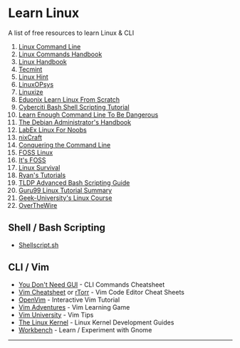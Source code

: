# Learn Linux

A list of free resources to learn Linux & CLI

1. [Linux Command Line](https://lym.readthedocs.io/en/latest/index.html) <!-- 2. [Linux Journey](https://linuxjourney.com) (Temporarily down) -->
2. [Linux Commands Handbook](https://www.freecodecamp.org/news/the-linux-commands-handbook/)
3. [Linux Handbook](https://linuxhandbook.com)
4. [Tecmint](https://tecmint.com)
5. [Linux Hint](https://linuxhint.com)
6. [LinuxOPsys](https://linuxopsys.com)
7. [Linuxize](https://linuxize.com)
8. [Eduonix Learn Linux From Scratch](https://eduonix.com/courses/system-programming/learn-linux-from-scratch)
9. [Cyberciti Bash Shell Scripting Tutorial](https://bash.cyberciti.biz/guide/Main_Page)
10. [Learn Enough Command Line To Be Dangerous](https://learnenough.com/command-line-tutorial)
11. [The Debian Administrator's Handbook](https://debian-handbook.info)
12. [LabEx Linux For Noobs](https://labex.io/courses/linux-for-noobs)
13. [nixCraft](https://cyberciti.biz)
14. [Conquering the Command Line](https://conqueringthecommandline.com)
15. [FOSS Linux](https://fosslinux.com)
16. [It's FOSS](https://itsfoss.com)
17. [Linux Survival](https://linuxsurvival.com)
18. [Ryan's Tutorials](https://ryanstutorials.net)
19. [TLDP Advanced Bash Scripting Guide](https://tldp.org/LDP/abs/html/)
20. [Guru99 Linux Tutorial Summary](https://guru99.com/unix-linux-tutorial.html)
21. [Geek-University's Linux Course ](https://geek-university.com/what-is-linux/)
22. [OverTheWire](https://overthewire.org/wargames/bandit/)

## Shell / Bash Scripting

- [Shellscript.sh](https://www.shellscript.sh/)


## CLI / Vim

- [You Don't Need GUI](https://github.com/you-dont-need/You-Dont-Need-GUI) - CLI Commands Cheatsheet
- [Vim Cheatsheet](https://i.ibb.co/FbdMMHN/460e75dd8543.png) or [rTorr](https://vim.rtorr.com/) - Vim Code Editor Cheat Sheets
- [OpenVim](https://www.openvim.com/) - Interactive Vim Tutorial
- [Vim Adventures](https://vim-adventures.com/) - Vim Learning Game
- [Vim University](https://github.com/wincent/vim-university) - Vim Tips
- [The Linux Kernel](https://www.kernel.org/doc/html/latest/) - Linux Kernel Development Guides 
- [Workbench](https://github.com/sonnyp/Workbench) - Learn / Experiment with Gnome

---



